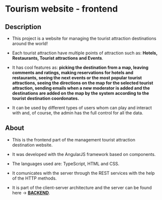 # Tourism website - frontend

## Description

- This project is a website for managing the tourist attraction destinations around the world!

- Each tourist attraction have multiple points of attraction such as: **Hotels, Restaurants, Tourist attractions and Events**.

- It has cool features as: **picking the destination from a map, leaving comments and ratings, making reservations for hotels and restaurants, seeing the next events or the most popular tourist attractions, seeing the directions on the map for the selected tourist attraction, sending emails when a new moderator is added and the destinations are added on the map by the system according to the tourist destination coordonates.**

- It can be used by different types of users whom can play and interact with and, of course, the admin has the full control for all the data.

## About

- This is the frontend part of the management tourist attraction destination website.

- It was developed with the AngularJS framework based on components. 

- The languages used are: TypeScript, HTML and CSS. 

- It comunicates with the server through the REST services with the help of the HTTP methods.

- It is part of the client-server architecture and the server can be found here -> **[BACKEND](https://github.com/grigoar/tourism-backend-SpringBoot)**. 




